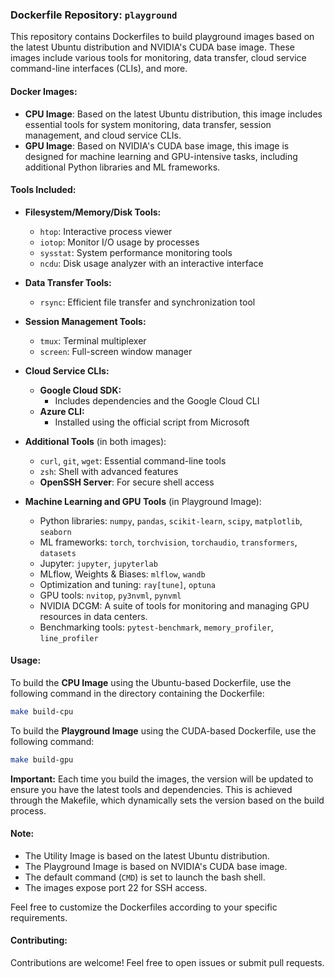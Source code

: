 ### Dockerfile Repository: `playground`

This repository contains Dockerfiles to build playground images based on the latest Ubuntu distribution and NVIDIA's CUDA base image. These images include various tools for monitoring, data transfer, cloud service command-line interfaces (CLIs), and more.

#### Docker Images:

- **CPU Image**: Based on the latest Ubuntu distribution, this image includes essential tools for system monitoring, data transfer, session management, and cloud service CLIs.
- **GPU Image**: Based on NVIDIA's CUDA base image, this image is designed for machine learning and GPU-intensive tasks, including additional Python libraries and ML frameworks.

#### Tools Included:

- **Filesystem/Memory/Disk Tools:**
  - `htop`: Interactive process viewer
  - `iotop`: Monitor I/O usage by processes
  - `sysstat`: System performance monitoring tools
  - `ncdu`: Disk usage analyzer with an interactive interface

- **Data Transfer Tools:**
  - `rsync`: Efficient file transfer and synchronization tool

- **Session Management Tools:**
  - `tmux`: Terminal multiplexer
  - `screen`: Full-screen window manager

- **Cloud Service CLIs:**
  - **Google Cloud SDK:**
    - Includes dependencies and the Google Cloud CLI
  - **Azure CLI:**
    - Installed using the official script from Microsoft

- **Additional Tools** (in both images):
  - `curl`, `git`, `wget`: Essential command-line tools
  - `zsh`: Shell with advanced features
  - **OpenSSH Server**: For secure shell access

- **Machine Learning and GPU Tools** (in Playground Image):
  - Python libraries: `numpy`, `pandas`, `scikit-learn`, `scipy`, `matplotlib`, `seaborn`
  - ML frameworks: `torch`, `torchvision`, `torchaudio`, `transformers`, `datasets`
  - Jupyter: `jupyter`, `jupyterlab`
  - MLflow, Weights & Biases: `mlflow`, `wandb`
  - Optimization and tuning: `ray[tune]`, `optuna`
  - GPU tools: `nvitop`, `py3nvml`, `pynvml`
  - NVIDIA DCGM: A suite of tools for monitoring and managing GPU resources in data centers.
  - Benchmarking tools: `pytest-benchmark`, `memory_profiler`, `line_profiler`

#### Usage:

To build the **CPU Image** using the Ubuntu-based Dockerfile, use the following command in the directory containing the Dockerfile:

```bash
make build-cpu
```

To build the **Playground Image** using the CUDA-based Dockerfile, use the following command:

```bash
make build-gpu
```

**Important:** Each time you build the images, the version will be updated to ensure you have the latest tools and dependencies. This is achieved through the Makefile, which dynamically sets the version based on the build process.

#### Note:

- The Utility Image is based on the latest Ubuntu distribution.
- The Playground Image is based on NVIDIA's CUDA base image.
- The default command (`CMD`) is set to launch the bash shell.
- The images expose port 22 for SSH access.

Feel free to customize the Dockerfiles according to your specific requirements.

#### Contributing:

Contributions are welcome! Feel free to open issues or submit pull requests.
